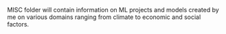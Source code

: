 MISC folder will contain information on ML projects and models created by me on various domains ranging from climate to economic and social factors.
